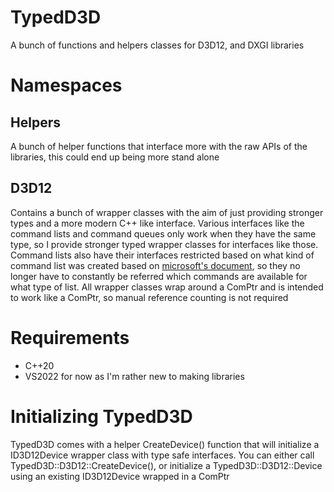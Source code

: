 # TypedD3D
A bunch of functions and helpers classes for D3D12, and DXGI libraries

# Namespaces
## Helpers 
A bunch of helper functions that interface more with the raw APIs of the libraries, this could end up being more stand alone

## D3D12 
Contains a bunch of wrapper classes with the aim of just providing stronger types and a more modern C++ like interface. 
Various interfaces like the command lists and command queues only work when they have the same type, so I provide stronger typed wrapper classes for interfaces like those. Command lists also have their interfaces restricted based on what kind of command list was created based on [microsoft's document](https://docs.microsoft.com/en-us/windows/win32/direct3d12/recording-command-lists-and-bundles#command-list-api-restrictions), so they no longer have to constantly be referred which commands are available for what type of list.
All wrapper classes wrap around a ComPtr and is intended to work like a ComPtr, so manual reference counting is not required

# Requirements
- C++20
- VS2022 for now as I'm rather new to making libraries

# Initializing TypedD3D
TypedD3D comes with a helper CreateDevice() function that will initialize a ID3D12Device wrapper class with type safe interfaces. You can either call
TypedD3D::D3D12::CreateDevice(), or initialize a TypedD3D::D3D12::Device using an existing ID3D12Device wrapped in a ComPtr
